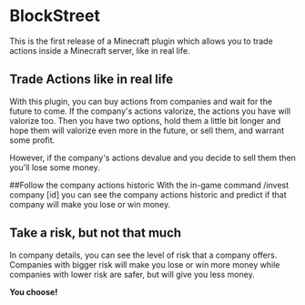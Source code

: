 # BlockStreet
This is the first release of a Minecraft plugin which allows you to trade actions inside a Minecraft server, like in real life.

## Trade Actions like in real life
With this plugin, you can buy actions from companies and wait for the future to come. If the company's actions valorize, the actions you have will valorize too. Then you have two options, hold them a little bit longer and hope them will valorize even more in the future, or sell them, and warrant some profit.

However, if the company's actions devalue and you decide to sell them then you'll lose some money.

##Follow the company actions historic
With the in-game command /invest company [id] you can see the company actions historic and predict if that company will make you lose or win money.

## Take a risk, but not that much
In company details, you can see the level of risk that a company offers. Companies with bigger risk will make you lose or win more money while companies with lower risk are safer, but will give you less money.

**You choose!**
